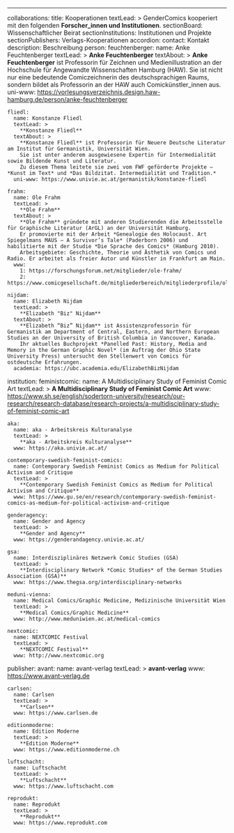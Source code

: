 ---
collaborations:
  title: Kooperationen
  textLead: >
    GenderComics kooperiert mit den folgenden **Forscher_innen und Institutionen**.
  sectionBoard: Wissenschaftlicher Beirat
  sectionInstitutions: Institutionen und Projekte
  sectionPublishers: Verlags-Kooperationen
  accordion:
    contact: Kontakt
    description: Beschreibung
  person:
    feuchtenberger:
        name: Anke Feuchtenberger
        textLead: >
          **Anke Feuchtenberger**
        textAbout: >
          **Anke Feuchtenberger** ist Professorin für Zeichnen und Medienillustration an der Hochschule für Angewandte Wissenschaften Hamburg (HAW).
          Sie ist nicht nur eine bedeutende Comiczeichnerin des deutschsprachigen Raums, sondern bildet als Professorin an der HAW auch Comickünstler_innen aus. 
        uni-www: https://vorlesungsverzeichnis.design.haw-hamburg.de/person/anke-feuchtenberger

    fliedl:
      name: Konstanze Fliedl
      textLead: >
        **Konstanze Fliedl**
      textAbout: >
        **Konstanze Fliedl** ist Professorin für Neuere Deutsche Literatur am Institut für Germanistik, Universität Wien.
        Sie ist unter anderem ausgewiesene Expertin für Intermedialität sowie Bildende Kunst und Literatur.
        Zu diesem Thema leitete sie zwei vom FWF geförderte Projekte – *Kunst im Text* und *Das Bildzitat. Intermedialität und Tradition.*
      uni-www: https://www.univie.ac.at/germanistik/konstanze-fliedl   
    
    frahm:
      name: Ole Frahm
      textLead: >
        **Ole Frahm**
      textAbout: >
        **Ole Frahm** gründete mit anderen Studierenden die Arbeitsstelle für Graphische Literatur (ArGL) an der Universität Hamburg.
        Er promovierte mit der Arbeit *Genealogie des Holocaust. Art Spiegelmans MAUS – A Survivor’s Tale* (Paderborn 2006) und habilitierte mit der Studie *Die Sprache des Comics* (Hamburg 2010). 
        Arbeitsgebiete: Geschichte, Theorie und Ästhetik von Comics und Radio. Er arbeitet als freier Autor und Künstler in Frankfurt am Main.
      www:
        1: https://forschungsforum.net/mitglieder/ole-frahm/
        2: https://www.comicgesellschaft.de/mitgliederbereich/mitgliederprofile/olefrahm/

    nijdam:
      name: Elizabeth Nijdam
      textLead: >
        **Elizabeth "Biz" Nijdam**
      textAbout: >
        **Elizabeth “Biz” Nijdam** ist Assistenzprofessorin für Germanistik am Department of Central, Eastern, and Northern European Studies an der University of British Columbia in Vancouver, Kanada.
        Ihr aktuelles Buchprojekt *Panelled Past: History, Media and Memory in the German Graphic Novel* (im Auftrag der Ohio State University Press) untersucht den Stellenwert von Comics für ostdeutsche Erfahrungen.
      academia: https://ubc.academia.edu/ElizabethBizNijdam

  institution:
    feministcomic:
      name: A Multidisciplinary Study of Feminist Comic Art
      textLead: >
        **A Multidisciplinary Study of Feminist Comic Art**
      www: https://www.sh.se/english/sodertorn-university/research/our-research/research-database/research-projects/a-multidisciplinary-study-of-feminist-comic-art
  
    aka:
      name: aka - Arbeitskreis Kulturanalyse
      textLead: >
        **aka - Arbeitskreis Kulturanalyse**
      www: https://aka.univie.ac.at/

    contemporary-swedish-feminist-comics:
      name: Contemporary Swedish Feminist Comics as Medium for Political Activism and Critique
      textLead: >
        **Contemporary Swedish Feminist Comics as Medium for Political Activism and Critique**
      www: https://www.gu.se/en/research/contemporary-swedish-feminist-comics-as-medium-for-political-activism-and-critique
         
    genderagency:
      name: Gender and Agency
      textLead: >
        **Gender and Agency**
      www: https://genderandagency.univie.ac.at/
      
    gsa:
      name: Interdisziplinäres Netzwerk Comic Studies (GSA) 
      textLead: >
        **Interdisciplinary Network *Comic Studies* of the German Studies Association (GSA)**
      www: https://www.thegsa.org/interdisciplinary-networks  

    meduni-vienna:
      name: Medical Comics/Graphic Medicine, Medizinische Universität Wien
      textLead: >
        **Medical Comics/Graphic Medicine**
      www: http://www.meduniwien.ac.at/medical-comics  

    nextcomic:
      name: NEXTCOMIC Festival
      textLead: >
        **NEXTCOMIC Festival**
      www: http://www.nextcomic.org
      
  publisher:
    avant:
      name: avant-verlag
      textLead: >
        **avant-verlag**
      www: https://www.avant-verlag.de
      
    carlsen:
      name: Carlsen
      textLead: >
        **Carlsen**
      www: https://www.carlsen.de
      
    editionmoderne:
      name: Edition Moderne
      textLead: >
        **Edition Moderne**
      www: https://www.editionmoderne.ch
      
    luftschacht:
      name: Luftschacht
      textLead: >
        **Luftschacht**
      www: https://www.luftschacht.com
      
    reprodukt:
      name: Reprodukt
      textLead: >
        **Reprodukt**
      www: https://www.reprodukt.com
